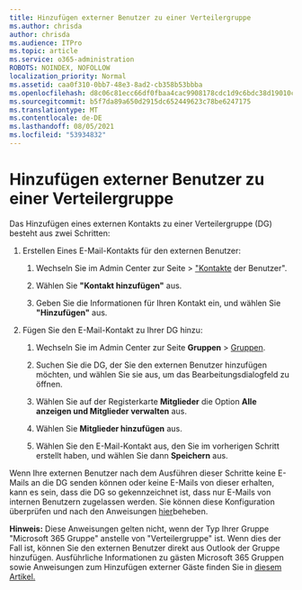 ```yaml
---
title: Hinzufügen externer Benutzer zu einer Verteilergruppe
ms.author: chrisda
author: chrisda
ms.audience: ITPro
ms.topic: article
ms.service: o365-administration
ROBOTS: NOINDEX, NOFOLLOW
localization_priority: Normal
ms.assetid: caa0f310-0bb7-48e3-8ad2-cb358b53bbba
ms.openlocfilehash: d8c06c81ecc66df0fbaa4cac9908178cdc1d9c6bdc38d19010c7b55e9bca8776
ms.sourcegitcommit: b5f7da89a650d2915dc652449623c78be6247175
ms.translationtype: MT
ms.contentlocale: de-DE
ms.lasthandoff: 08/05/2021
ms.locfileid: "53934832"
---
```

# <a name="add-external-users-to-a-distribution-group"></a>Hinzufügen externer Benutzer zu einer Verteilergruppe

Das Hinzufügen eines externen Kontakts zu einer Verteilergruppe (DG) besteht aus zwei Schritten:
  
1. Erstellen Eines E-Mail-Kontakts für den externen Benutzer:
    
    1. Wechseln Sie im Admin Center zur Seite  >  ["Kontakte](https://admin.microsoft.com/adminportal/home#/Contact) der Benutzer". 
    
    2. Wählen Sie **"Kontakt hinzufügen"** aus.
    
    3. Geben Sie die Informationen für Ihren Kontakt ein, und wählen Sie **"Hinzufügen"** aus.
    
2. Fügen Sie den E-Mail-Kontakt zu Ihrer DG hinzu:
    
    1. Wechseln Sie im Admin Center zur Seite **Gruppen** > [Gruppen](https://admin.microsoft.com/adminportal/home#/groups). 
    
    2. Suchen Sie die DG, der Sie den externen Benutzer hinzufügen möchten, und wählen Sie sie aus, um das Bearbeitungsdialogfeld zu öffnen.
    
    3. Wählen Sie auf der Registerkarte **Mitglieder** die Option **Alle anzeigen und Mitglieder verwalten** aus. 
    
    4. Wählen Sie **Mitglieder hinzufügen** aus.
    
    5. Wählen Sie den E-Mail-Kontakt aus, den Sie im vorherigen Schritt erstellt haben, und wählen Sie dann **Speichern** aus.
    
Wenn Ihre externen Benutzer nach dem Ausführen dieser Schritte keine E-Mails an die DG senden können oder keine E-Mails von dieser erhalten, kann es sein, dass die DG so gekennzeichnet ist, dass nur E-Mails von internen Benutzern zugelassen werden. Sie können diese Konfiguration überprüfen und nach den Anweisungen [hier](https://docs.microsoft.com/exchange/mail-flow-best-practices/non-delivery-reports-in-exchange-online/fix-error-code-5-7-133-in-exchange-online)beheben.
  
 **Hinweis:** Diese Anweisungen gelten nicht, wenn der Typ Ihrer Gruppe "Microsoft 365 Gruppe" anstelle von "Verteilergruppe" ist. Wenn dies der Fall ist, können Sie den externen Benutzer direkt aus Outlook der Gruppe hinzufügen. Ausführliche Informationen zu gästen Microsoft 365 Gruppen sowie Anweisungen zum Hinzufügen externer Gäste finden Sie in [diesem Artikel.](https://support.office.com/article/Guest-access-in-Office-365-Groups-bfc7a840-868f-4fd6-a390-f347bf51aff6.aspx)
  